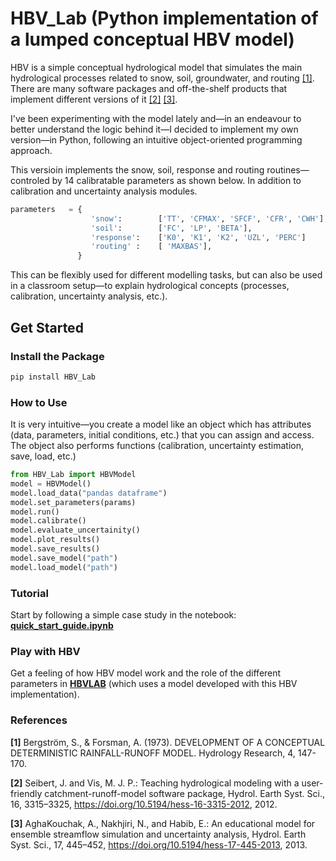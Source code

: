 # HBV_Lab (Python implementation of a lumped conceptual HBV model)

HBV is a simple conceptual hydrological model that simulates the main hydrological processes related to snow, soil, groundwater, and routing [[1]](https://iwaponline.com/hr/article/4/3/147/1357/DEVELOPMENT-OF-A-CONCEPTUAL-DETERMINISTIC-RAINFALL). There are many software packages and off-the-shelf products that implement different versions of it [[2]](https://www.geo.uzh.ch/en/units/h2k/Services/HBV-Model.html) [[3]](https://hess.copernicus.org/articles/17/445/2013/).

I've been experimenting with the model lately and—in an endeavour to better understand the logic behind it—I decided to implement my own version—in Python, following an intuitive object-oriented programming approach.

This versioin implements the snow, soil, response and routing routines—controled by 14 calibratable parameters as shown below. In addition to calibration and uncertainty analysis modules.
```python
parameters   = {
                  'snow':        ['TT', 'CFMAX', 'SFCF', 'CFR', 'CWH'],
                  'soil':        ['FC', 'LP', 'BETA'],
                  'response':    ['K0', 'K1', 'K2', 'UZL', 'PERC']
                  'routing' :    [ 'MAXBAS'],
               }
```


This can be flexibly used for different modelling tasks, but can also be used in a classroom setup—to explain hydrological concepts (processes, calibration, uncertainty analysis, etc.).

## Get Started

### Install the Package
```bash
pip install HBV_Lab
```
### How to Use
It is very intuitive—you create a model like an object which has attributes (data, parameters, initial conditions, etc.) that you can assign and access. The object also performs functions (calibration, uncertainty estimation, save, load, etc.)
```python
from HBV_Lab import HBVModel
model = HBVModel()
model.load_data("pandas dataframe")
model.set_parameters(params)
model.run()
model.calibrate()
model.evaluate_uncertainity()
model.plot_results()
model.save_results()
model.save_model("path")
model.load_model("path")
```
### Tutorial
Start by following a simple case study in the notebook:  [**quick_start_guide.ipynb**](https://github.com/abdallaox/HBV_python_implementation/blob/main/quick_start_guide.ipynb)
### Play with HBV 
Get a feeling of how HBV model work and the role of the different parameters in [**HBVLAB**](https://hbv-playground.onrender.com/HBV_playground) (which uses a model developed with this HBV implementation).
### References 
**[1]**    Bergström, S., & Forsman, A. (1973). DEVELOPMENT OF A CONCEPTUAL DETERMINISTIC RAINFALL-RUNOFF MODEL. Hydrology Research, 4, 147-170.

**[2]**    Seibert, J. and Vis, M. J. P.: Teaching hydrological modeling with a user-friendly catchment-runoff-model software package, Hydrol. Earth Syst. Sci., 16, 3315–3325, https://doi.org/10.5194/hess-16-3315-2012, 2012.

**[3]**     AghaKouchak, A., Nakhjiri, N., and Habib, E.: An educational model for ensemble streamflow simulation and uncertainty analysis, Hydrol. Earth Syst. Sci., 17, 445–452, https://doi.org/10.5194/hess-17-445-2013, 2013.

